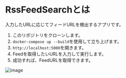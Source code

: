 # RssFeedSearchとは

入力したURLに応じてフィードURLを検出するアプリです。

1. このリポジトリをクローンします。
2. `docker-compose up --build`を使用して立ち上げます。
3. `http://localhost:5000`を開きます。
4. Feedを取得したいURLを入力して実行します。
5. 成功すれば、FeedURLを取得できます。

![image](https://github.com/user-attachments/assets/6c505977-541b-4485-9376-eb16ebe84b6b)

